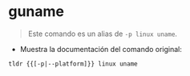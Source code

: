 # guname

> Este comando es un alias de `-p linux uname`.

- Muestra la documentación del comando original:

`tldr {{[-p|--platform]}} linux uname`
